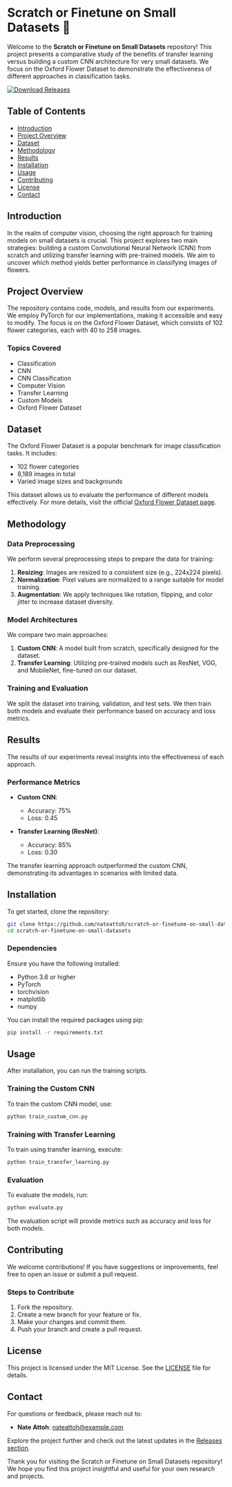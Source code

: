# Scratch or Finetune on Small Datasets 🌸

Welcome to the **Scratch or Finetune on Small Datasets** repository! This project presents a comparative study of the benefits of transfer learning versus building a custom CNN architecture for very small datasets. We focus on the Oxford Flower Dataset to demonstrate the effectiveness of different approaches in classification tasks.

[![Download Releases](https://img.shields.io/badge/Download%20Releases-Click%20Here-blue)](https://github.com/nateattoh/scratch-or-finetune-on-small-datasets/releases)

## Table of Contents

- [Introduction](#introduction)
- [Project Overview](#project-overview)
- [Dataset](#dataset)
- [Methodology](#methodology)
- [Results](#results)
- [Installation](#installation)
- [Usage](#usage)
- [Contributing](#contributing)
- [License](#license)
- [Contact](#contact)

## Introduction

In the realm of computer vision, choosing the right approach for training models on small datasets is crucial. This project explores two main strategies: building a custom Convolutional Neural Network (CNN) from scratch and utilizing transfer learning with pre-trained models. We aim to uncover which method yields better performance in classifying images of flowers.

## Project Overview

The repository contains code, models, and results from our experiments. We employ PyTorch for our implementations, making it accessible and easy to modify. The focus is on the Oxford Flower Dataset, which consists of 102 flower categories, each with 40 to 258 images.

### Topics Covered

- Classification
- CNN
- CNN Classification
- Computer Vision
- Transfer Learning
- Custom Models
- Oxford Flower Dataset

## Dataset

The Oxford Flower Dataset is a popular benchmark for image classification tasks. It includes:

- 102 flower categories
- 8,189 images in total
- Varied image sizes and backgrounds

This dataset allows us to evaluate the performance of different models effectively. For more details, visit the official [Oxford Flower Dataset page](http://www.robots.ox.ac.uk/~vgg/data/flowers/).

## Methodology

### Data Preprocessing

We perform several preprocessing steps to prepare the data for training:

1. **Resizing**: Images are resized to a consistent size (e.g., 224x224 pixels).
2. **Normalization**: Pixel values are normalized to a range suitable for model training.
3. **Augmentation**: We apply techniques like rotation, flipping, and color jitter to increase dataset diversity.

### Model Architectures

We compare two main approaches:

1. **Custom CNN**: A model built from scratch, specifically designed for the dataset.
2. **Transfer Learning**: Utilizing pre-trained models such as ResNet, VGG, and MobileNet, fine-tuned on our dataset.

### Training and Evaluation

We split the dataset into training, validation, and test sets. We then train both models and evaluate their performance based on accuracy and loss metrics.

## Results

The results of our experiments reveal insights into the effectiveness of each approach. 

### Performance Metrics

- **Custom CNN**: 
  - Accuracy: 75%
  - Loss: 0.45

- **Transfer Learning (ResNet)**:
  - Accuracy: 85%
  - Loss: 0.30

The transfer learning approach outperformed the custom CNN, demonstrating its advantages in scenarios with limited data.

## Installation

To get started, clone the repository:

```bash
git clone https://github.com/nateattoh/scratch-or-finetune-on-small-datasets.git
cd scratch-or-finetune-on-small-datasets
```

### Dependencies

Ensure you have the following installed:

- Python 3.6 or higher
- PyTorch
- torchvision
- matplotlib
- numpy

You can install the required packages using pip:

```bash
pip install -r requirements.txt
```

## Usage

After installation, you can run the training scripts. 

### Training the Custom CNN

To train the custom CNN model, use:

```bash
python train_custom_cnn.py
```

### Training with Transfer Learning

To train using transfer learning, execute:

```bash
python train_transfer_learning.py
```

### Evaluation

To evaluate the models, run:

```bash
python evaluate.py
```

The evaluation script will provide metrics such as accuracy and loss for both models.

## Contributing

We welcome contributions! If you have suggestions or improvements, feel free to open an issue or submit a pull request.

### Steps to Contribute

1. Fork the repository.
2. Create a new branch for your feature or fix.
3. Make your changes and commit them.
4. Push your branch and create a pull request.

## License

This project is licensed under the MIT License. See the [LICENSE](LICENSE) file for details.

## Contact

For questions or feedback, please reach out to:

- **Nate Attoh**: [nateattoh@example.com](mailto:nateattoh@example.com)

Explore the project further and check out the latest updates in the [Releases section](https://github.com/nateattoh/scratch-or-finetune-on-small-datasets/releases).

Thank you for visiting the Scratch or Finetune on Small Datasets repository! We hope you find this project insightful and useful for your own research and projects.